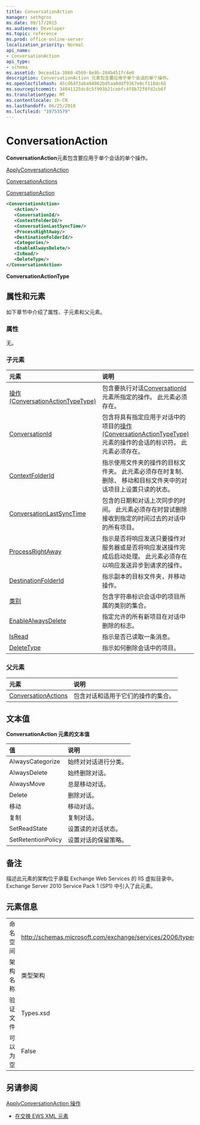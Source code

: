 ```yaml
---
title: ConversationAction
manager: sethgros
ms.date: 09/17/2015
ms.audience: Developer
ms.topic: reference
ms.prod: office-online-server
localization_priority: Normal
api_name:
- ConversationAction
api_type:
- schema
ms.assetid: 9ecea41a-3860-4569-8e9b-284b451fc4e0
description: ConversationAction 元素包含要应用于单个会话的单个操作。
ms.openlocfilehash: 45cd6df3aba94062bd5aa0ddf9367e8cf118dc6b
ms.sourcegitcommit: 34041125dc8c5f993b21cebfc4f8b72f0fd2cb6f
ms.translationtype: MT
ms.contentlocale: zh-CN
ms.lasthandoff: 06/25/2018
ms.locfileid: "19753579"
---
```

# <a name="conversationaction"></a>ConversationAction

**ConversationAction**元素包含要应用于单个会话的单个操作。 
  
[ApplyConversationAction](applyconversationaction.md)
  
[ConversationActions](conversationactions.md)
  
[ConversationAction](conversationaction.md)
  
```XML
<ConversationAction>
   <Action/>
   <ConversationId/>
   <ContextFolderId/>
   <ConversationLastSyncTime/>
   <ProcessRightAway/>
   <DestinationFolderId/>
   <Categories/>
   <EnableAlwaysDelete/>
   <IsRead/>
   <DeleteType/>
</ConversationAction>
```

 **ConversationActionType**
## <a name="attributes-and-elements"></a>属性和元素

如下章节中介绍了属性、子元素和父元素。
  
### <a name="attributes"></a>属性

无。
  
### <a name="child-elements"></a>子元素

|**元素**|**说明**|
|:-----|:-----|
|[操作 (ConversationActionTypeType)](action-conversationactiontypetype.md) <br/> |包含要执行对话[ConversationId](conversationid.md)元素所指定的操作。 此元素必须存在。  <br/> |
|[ConversationId](conversationid.md) <br/> |包含将具有指定应用于对话中的项目的[操作 (ConversationActionTypeType)](action-conversationactiontypetype.md)元素的操作的会话的标识符。 此元素必须存在。  <br/> |
|[ContextFolderId](contextfolderid.md) <br/> |指示使用文件夹的操作的目标文件夹。 此元素必须存在时复制、 删除、 移动和目标文件夹中的对话项目上设置只读的状态。  <br/> |
|[ConversationLastSyncTime](conversationlastsynctime.md) <br/> |包含的日期和对话上次同步的时间。 此元素必须存在时尝试删除接收到指定的时间过去的对话中的所有项目。  <br/> |
|[ProcessRightAway](processrightaway.md) <br/> |指示是否将响应发送只要操作对服务器或是否将响应发送操作完成后启动处理。 此元素必须存在以响应发送异步到请求的操作。  <br/> |
|[DestinationFolderId](destinationfolderid.md) <br/> |指示副本的目标文件夹，并移动操作。  <br/> |
|[类别](categories-ex15websvcsotherref.md) <br/> |包含字符串标识会话中的项目所属的类别的集合。  <br/> |
|[EnableAlwaysDelete](enablealwaysdelete.md) <br/> |指定允许的所有新项目在对话中删除的标志。  <br/> |
|[IsRead](isread.md) <br/> |指示是否已读取一条消息。  <br/> |
|[DeleteType](deletetype.md) <br/> |指示如何删除会话中的项目。  <br/> |
   
### <a name="parent-elements"></a>父元素

|**元素**|**说明**|
|:-----|:-----|
|[ConversationActions](conversationactions.md) <br/> |包含对话和适用于它们的操作的集合。  <br/> |
   
## <a name="text-value"></a>文本值

**ConversationAction 元素的文本值**

|**值**|**说明**|
|:-----|:-----|
|AlwaysCategorize  <br/> |始终对对话进行分类。  <br/> |
|AlwaysDelete  <br/> |始终删除对话。  <br/> |
|AlwaysMove  <br/> |总是移动对话。  <br/> |
|Delete  <br/> |删除对话。  <br/> |
|移动  <br/> |移动对话。  <br/> |
|复制  <br/> |复制对话。  <br/> |
|SetReadState  <br/> |设置读的对话状态。  <br/> |
|SetRetentionPolicy  <br/> |设置对话的保留策略。  <br/> |
   
## <a name="remarks"></a>备注

描述此元素的架构位于承载 Exchange Web Services 的 IIS 虚拟目录中。Exchange Server 2010 Service Pack 1 (SP1) 中引入了此元素。
  
## <a name="element-information"></a>元素信息

|||
|:-----|:-----|
|命名空间  <br/> |http://schemas.microsoft.com/exchange/services/2006/types  <br/> |
|架构名称  <br/> |类型架构  <br/> |
|验证文件  <br/> |Types.xsd  <br/> |
|可以为空  <br/> |False  <br/> |
   
## <a name="see-also"></a>另请参阅



[ApplyConversationAction 操作](applyconversationaction-operation.md)


- [在交换 EWS XML 元素](ews-xml-elements-in-exchange.md)

